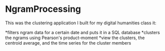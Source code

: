 NgramProcessing
===============

This was the clustering application I built for my digital humanities class it:

*filters ngram data for a certain date and puts it in a SQL database
*clusters the ngrams using Pearson's product-moment 
*view the clusters, the centroid average, and the time series for the cluster members
